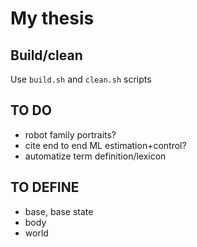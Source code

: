# My thesis

## Build/clean
Use `build.sh` and `clean.sh` scripts

## TO DO
- robot family portraits?
- cite end to end ML estimation+control?
- automatize term definition/lexicon

## TO DEFINE
- base, base state
- body
- world
